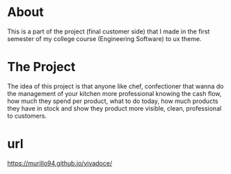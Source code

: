 # About
This is a part of the project (final customer side) that I made in the first semester of my college course (Engineering Software) to ux theme.

# The Project
The idea of this project is that anyone like chef, confectioner that wanna do the 
management of your kitchen more professional knowing the cash flow, how much they spend per product, what to do today, how much products they have in stock and show they product more visible, clean, professional to customers.

# url
https://murillo94.github.io/vivadoce/





